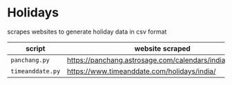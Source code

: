 # Holidays

scrapes websites to generate holiday data in csv format

| script | website scraped |
| --- | --- |
| `panchang.py` |https://panchang.astrosage.com/calendars/indiancalendar|
| `timeanddate.py` |https://www.timeanddate.com/holidays/india/|
